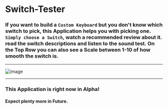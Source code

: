 # Switch-Tester
### If you want to build a `Custom Keyboard` but you don't know which switch to pick, this Application helps you with picking one. `Simply choose a Switch`, watch a recommended review about it. read the switch descriptions and listen to the sound test. On the Top Row you can also see a Scale between 1-10 of how smooth the switch is.
_____________________________________
![image](https://user-images.githubusercontent.com/76707528/234627692-d67284ee-be84-483c-9a6a-4950b173425c.png)
_____________________________________
### This Application is right now in Alpha!
#### Expect plenty more in Future.
